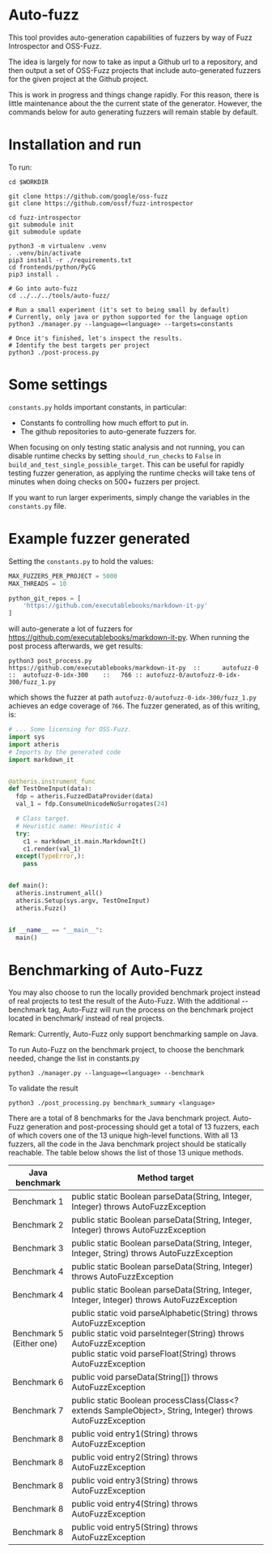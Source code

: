# Auto-fuzz
This tool provides auto-generation capabilities of fuzzers by way of Fuzz
Introspector and OSS-Fuzz.

The idea is largely for now to take as input a Github url to a repository,
and then output a set of OSS-Fuzz projects that include auto-generated fuzzers
for the given project at the Github project.

This is work in progress and things change rapidly. For this reason, there is
little maintenance about the the current state of the generator. However, the
commands below for auto generating fuzzers will remain stable by default.

# Installation and run
To run:
```
cd $WORKDIR

git clone https://github.com/google/oss-fuzz
git clone https://github.com/ossf/fuzz-introspector

cd fuzz-introspector
git submodule init
git submodule update

python3 -m virtualenv .venv
. .venv/bin/activate
pip3 install -r ./requirements.txt
cd frontends/python/PyCG
pip3 install .

# Go into auto-fuzz
cd ../../../tools/auto-fuzz/

# Run a small experiment (it's set to being small by default)
# Currently, only java or python supported for the language option
python3 ./manager.py --language=<language> --targets=constants

# Once it's finished, let's inspect the results.
# Identify the best targets per project
python3 ./post-process.py
```

# Some settings
`constants.py` holds important constants, in particular:
- Constants fo controlling how much effort to put in.
- The github repositories to auto-generate fuzzers for.

When focusing on only testing static analysis and not running, you can disable
runtime checks by setting `should_run_checks` to `False` in `build_and_test_single_possible_target`.
This can be useful for rapidly testing fuzzer generation, as applying the runtime
checks will take tens of minutes when doing checks on 500+ fuzzers per project.

If you want to run larger experiments, simply change the variables in the
`constants.py` file.

# Example fuzzer generated
Setting the `constants.py` to hold the values:

```python
MAX_FUZZERS_PER_PROJECT = 5000
MAX_THREADS = 10

python_git_repos = [
    'https://github.com/executablebooks/markdown-it-py'
]
```

will auto-generate a lot of fuzzers for https://github.com/executablebooks/markdown-it-py.
When running the post process afterwards, we get results:

```
python3 post_process.py
https://github.com/executablebooks/markdown-it-py  ::      autofuzz-0 ::  autofuzz-0-idx-300    ::   766 :: autofuzz-0/autofuzz-0-idx-300/fuzz_1.py
```
which shows the fuzzer at path `autofuzz-0/autofuzz-0-idx-300/fuzz_1.py`
achieves an edge coverage of `766`. The fuzzer generated, as of this writing,
is:
```python
# ... Some licensing for OSS-Fuzz.
import sys
import atheris
# Imports by the generated code
import markdown_it


@atheris.instrument_func
def TestOneInput(data):
  fdp = atheris.FuzzedDataProvider(data)
  val_1 = fdp.ConsumeUnicodeNoSurrogates(24)

  # Class target.
  # Heuristic name: Heuristic 4
  try:
    c1 = markdown_it.main.MarkdownIt()
    c1.render(val_1)
  except(TypeError,):
    pass


def main():
  atheris.instrument_all()
  atheris.Setup(sys.argv, TestOneInput)
  atheris.Fuzz()


if __name__ == "__main__":
  main()
```
# Benchmarking of Auto-Fuzz
You may also choose to run the locally provided benchmark project 
instead of real projects to test the result of the Auto-Fuzz. 
With the additional --benchmark tag, Auto-Fuzz will run the
process on the benchmark project located in benchmark/<language>
instead of real projects.

Remark: Currently, Auto-Fuzz only support benchmarking sample on Java.

To run Auto-Fuzz on the benchmark project, to choose the benchmark needed, change the list in constants.py
```
python3 ./manager.py --language=<language> --benchmark
```

To validate the result
```
python3 ./post_processing.py benchmark_summary <language>
```


There are a total of 8 benchmarks for the Java benchmark project. Auto-Fuzz generation and post-processing should get a total of 13 fuzzers, each of which covers one of the 13 unique high-level functions. With all 13 fuzzers, all the code in the Java benchmark project should be statically reachable. The table below shows the list of those 13 unique methods.

| Java benchmark              | Method target                                                                                                                                                                                              |
|-----------------------------|------------------------------------------------------------------------------------------------------------------------------------------------------------------------------------------------------------|
| Benchmark 1                 | public static Boolean parseData(String, Integer, Integer) throws AutoFuzzException                                                                                                                         |
| Benchmark 2                 | public static Boolean parseData(String, Integer, Integer) throws AutoFuzzException                                                                                                                         |
| Benchmark 3                 | public static Boolean parseData(String, Integer, Integer, String) throws AutoFuzzException                                                                                                                 |
| Benchmark 4                 | public static Boolean parseData(String, Integer) throws AutoFuzzException                                                                                                                                  |
| Benchmark 4                 | public static Boolean parseData(String, Integer, Integer, Integer) throws AutoFuzzException                                                                                                                |
| Benchmark 5<br>(Either one) | public static void parseAlphabetic(String) throws AutoFuzzException <br>public static void parseInteger(String) throws AutoFuzzException<br>public static void parseFloat(String) throws AutoFuzzException |
| Benchmark 6                 | public void parseData(String[]) throws AutoFuzzException                                                                                                                                                   |
| Benchmark 7                 | public static Boolean processClass(Class<? extends SampleObject>, String, Integer) throws AutoFuzzException                                                                                                |
| Benchmark 8                 | public void entry1(String) throws AutoFuzzException                                                                                                                                                        |
| Benchmark 8                 | public void entry2(String) throws AutoFuzzException                                                                                                                                                        |
| Benchmark 8                 | public void entry3(String) throws AutoFuzzException                                                                                                                                                        |
| Benchmark 8                 | public void entry4(String) throws AutoFuzzException                                                                                                                                                        |
| Benchmark 8                 | public void entry5(String) throws AutoFuzzException
